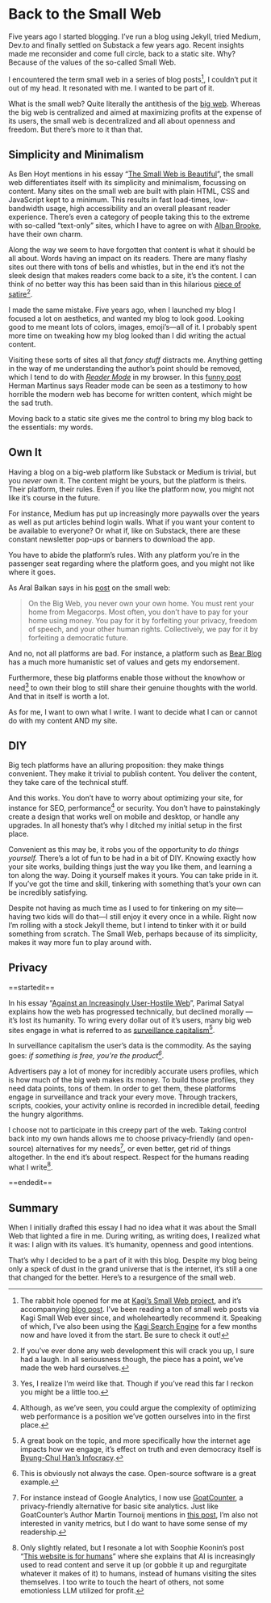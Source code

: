 # Back to the Small Web

Five years ago I started blogging. I’ve run a blog using Jekyll, tried Medium, Dev.to and finally settled on Substack a few years ago. Recent insights made me reconsider and come full circle, back to a static site. Why? Because of the values of the so-called Small Web.

I encountered the term small web in a series of blog posts[^smallweb], I couldn’t put it out of my head. It resonated with me. I wanted to be part of it. 

What is the small web? Quite literally the antithesis of the [big web](https://ar.al/2020/08/07/what-is-the-small-web/). Whereas the big web is centralized and aimed at maximizing profits at the expense of its users, the small web is decentralized and all about openness and freedom. But there’s more to it than that.

## Simplicity and Minimalism

As Ben Hoyt mentions in his essay “[The Small Web is Beautiful](https://benhoyt.com/writings/the-small-web-is-beautiful/)”, the small web differentiates itself with its simplicity and minimalism, focussing on content. Many sites on the small web are built with plain HTML, CSS and JavaScript kept to a minimum. This results in fast load-times, low-bandwidth usage, high accessibility and an overall pleasant reader experience. There’s even a category of people taking this to the extreme with so-called “text-only” sites, which I have to agree on with [Alban Brooke](https://albanbrooke.com/the-beauty-of-a-text-only-webpage/), have their own charm.

Along the way we seem to have forgotten that content is what it should be all about. Words having an impact on its readers. There are many flashy sites out there with tons of bells and whistles, but in the end it’s not the sleek design that makes readers come back to a site, it’s the content. I can think of no better way this has been said than in this hilarious [piece of satire](https://motherfuckingwebsite.com)[^fckingsite].

I made the same mistake. Five years ago, when I launched my blog  I focused a lot on aesthetics, and wanted my blog to look good. Looking good to me meant lots of colors, images, emoji’s—all of it. I probably spent more time on tweaking how my blog looked than I did writing the actual content.

Visiting these sorts of sites all that *fancy stuff* distracts me. Anything getting in the way of me understanding the author’s point should be removed, which I tend to do with *[Reader Mode](https://sigmaos.com/tips/glossary/browser-terms-explained-reading-mode)* in my browser. In this [funny post](https://herman.bearblog.dev/motherfucking-blog/) Herman Martinus says Reader mode can be seen as a testimony to how horrible the modern web has become for written content, which might be the sad truth.

Moving back to a static site gives me the control to bring my blog back to the essentials: my words.

## Own It

Having a blog on a big-web platform like Substack or Medium is trivial, but you *never* own it. The content might be yours, but the platform is theirs. Their platform, their rules. Even if you like the platform now, you might not like it’s course in the future. 

For instance, Medium has put up increasingly more paywalls over the years as well as put articles behind login walls. What if you want your content to be available to everyone? Or what if, like on Substack, there are these constant newsletter pop-ups or banners to download the app. 

You have to abide the platform’s rules. With any platform you’re in the passenger seat regarding where the platform goes, and you might not like where it goes.

As Aral Balkan says in his [post](https://ar.al/2020/08/07/what-is-the-small-web/) on the small web:

> On the Big Web, you never own your own home. You must rent your home from Megacorps. Most often, you don’t have to pay for your home using money. You pay for it by forfeiting your privacy, freedom of speech, and your other human rights. Collectively, we pay for it by forfeiting a democratic future.

And no, not all platforms are bad. For instance, a platform such as [Bear Blog](https://bearblog.dev) has a much more humanistic set of values and gets my endorsement.

Furthermore, these big platforms enable those without the knowhow or need[^need-to-own] to own their blog to still share their genuine thoughts with the world. And that in itself is worth a lot.

As for me, I want to own what I write. I want to decide what I can or cannot do with my content AND my site.

## DIY

Big tech platforms have an alluring proposition: they make things convenient. They make it trivial to publish content. You deliver the content, they take care of the technical stuff.

And this works. You don’t have to worry about optimizing your site, for instance for SEO, performance[^performance] or security. You don’t have to painstakingly create a design that works well on mobile and desktop, or handle any upgrades. In all honesty that’s why I ditched my initial setup in the first place.

Convenient as this may be, it robs you of the opportunity to *do things yourself.* There’s a lot of fun to be had in a bit of DIY. Knowing exactly how your site works, building things just the way you like them, and learning a ton along the way. Doing it yourself makes it yours. You can take pride in it. If you’ve got the time and skill, tinkering with something that’s your own can be incredibly satisfying.

Despite not having as much time as I used to for tinkering on my site—having two kids will do that—I still enjoy it every once in a while. Right now I’m rolling with a stock Jekyll theme, but I intend to tinker with it or build something from scratch. The Small Web, perhaps because of its simplicity, makes it way more fun to play around with.

## Privacy

==startedit==

In his essay “[Against an Increasingly User-Hostile Web](https://neustadt.fr/essays/against-a-user-hostile-web/)”, Parimal Satyal explains how the web has progressed technically, but declined morally — it’s lost its humanity. To wring every dollar out of it’s users, many big web sites engage in what is referred to as [surveillance capitalism](https://en.wikipedia.org/wiki/Surveillance_capitalism)[^surveillance capitalism]. 

In surveillance capitalism the user’s data is the commodity. As the saying goes: *if something is free, you’re the product[^free]*.

Advertisers pay a lot of money for incredibly accurate users profiles, which is how much of the big web makes its money. To build those profiles, they need data points, tons of them. In order to get them, these platforms engage in surveillance and track your every move. Through trackers, scripts, cookies, your activity online is recorded in incredible detail, feeding the hungry algorithms.

I choose not to participate in this creepy part of the web. Taking control back into my own hands allows me to choose privacy-friendly (and open-source) alternatives for my needs[^privacyalts], or even better, get rid of things altogether. In the end it’s about  respect. Respect for the humans reading what I write[^robots].

==endedit==

## Summary

When I initially drafted this essay I had no idea what it was about the Small Web that lighted a fire in me. During writing, as writing does, I realized what it was: I align with its values. It’s humanity, openness and good intentions. 

That’s why I decided to be a part of it with this blog. Despite my blog being only a speck of dust in the grand universe that is the internet, it’s still a one that changed for the better. Here’s to a resurgence of the small web.

[^smallweb]: The rabbit hole opened for me at [Kagi’s Small Web project](https://kagi.com/smallweb), and it’s accompanying [blog post](https://blog.kagi.com/small-web). I’ve been reading a ton of small web posts via Kagi Small Web ever since, and wholeheartedly recommend it. Speaking of which, I’ve also been using the [Kagi Search Engine](https://kagi.com) for a few months now and have loved it from the start. Be sure to check it out!

[^fckingsite]: If you’ve ever done any web development this will crack you up, I sure had a laugh. In all seriousness though, the piece has a point, we’ve made the web hard ourselves.

[^performance]: Although, as we’ve seen, you could argue the complexity of optimizing web performance is a position we’ve gotten ourselves into in the first place.

[^need-to-own]: Yes, I realize I’m weird like that. Though if you’ve read this far I reckon you might be a little too.

[^surveillance capitalism]: A great book on the topic, and more specifically how the internet age impacts how we engage, it’s effect on truth and even democracy itself is [Byung-Chul Han’s Infocracy](https://www.goodreads.com/book/show/60659995-infocracy).

[^free]: This is obviously not always the case. Open-source software is a great example.

[^privacyalts]: For instance instead of Google Analytics, I now use [GoatCounter](https://www.goatcounter.com), a privacy-friendly alternative for basic site analytics. Just like GoatCounter’s Author Martin Tournoij mentions in [this post](https://www.arp242.net/personal-analytics.html), I’m also not interested in vanity metrics, but I do want to have some sense of my readership.

[^robots]: Only slightly related, but I resonate a lot with Soophie Koonin’s post “[This website is for humans](https://localghost.dev/blog/this-website-is-for-humans/)” where she explains that AI is increasingly used to read content and serve it up (or gobble it up and regurgitate whatever it makes of it) to humans, instead of humans visiting the sites themselves. I too write to touch the heart of others, not some emotionless LLM utilized for profit.



